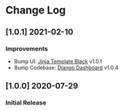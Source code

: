 # Change Log

## [1.0.1] 2021-02-10
### Improvements 

- Bump UI: [Jinja Template Black](https://github.com/app-generator/jinja-black-dashboard) v1.0.1
- Bump Codebase: [Django Dashboard](https://github.com/app-generator/boilerplate-code-django-dashboard) v1.0.4

## [1.0.0] 2020-07-29
### Initial Release
